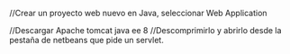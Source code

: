 //Crear un proyecto web nuevo en Java, seleccionar Web Application

//Descargar Apache tomcat java ee 8
//Descomprimirlo y abrirlo desde la pestaña de netbeans que pide un servlet.